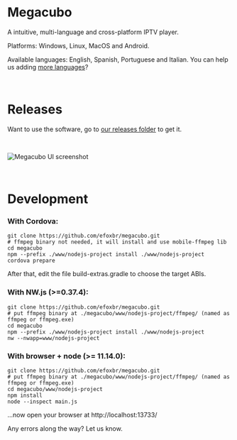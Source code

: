 # Megacubo
A intuitive, multi-language and cross-platform IPTV player.

Platforms: Windows, Linux, MacOS and Android.

Available languages: English, Spanish, Portuguese and Italian. You can help us adding [more languages](https://github.com/efoxbr/megacubo/tree/master/www/nodejs-project/lang)?

<br/>

# Releases
Want to use the software, go to [our releases folder](https://github.com/efoxbr/megacubo/releases) to get it.

<br/>

![Megacubo UI screenshot](https://megacubo.tv/files/screenshot-en.jpg) 

<br/>

# Development

### With Cordova:
```
git clone https://github.com/efoxbr/megacubo.git
# ffmpeg binary not needed, it will install and use mobile-ffmpeg lib
cd megacubo
npm --prefix ./www/nodejs-project install ./www/nodejs-project
cordova prepare
```
After that, edit the file build-extras.gradle to choose the target ABIs.

### With NW.js (>=0.37.4):
```
git clone https://github.com/efoxbr/megacubo.git
# put ffmpeg binary at ./megacubo/www/nodejs-project/ffmpeg/ (named as ffmpeg or ffmpeg.exe)
cd megacubo
npm --prefix ./www/nodejs-project install ./www/nodejs-project
nw --nwapp=www/nodejs-project
```

### With browser + node (>= 11.14.0):
```
git clone https://github.com/efoxbr/megacubo.git
# put ffmpeg binary at ./megacubo/www/nodejs-project/ffmpeg/ (named as ffmpeg or ffmpeg.exe)
cd megacubo/www/nodejs-project
npm install
node --inspect main.js
```
...now open your browser at http://localhost:13733/

Any errors along the way? Let us know.
